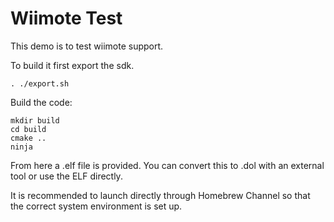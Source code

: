 # Wiimote Test
This demo is to test wiimote support.

To build it first export the sdk.
```
. ./export.sh
```

Build the code:
```
mkdir build
cd build
cmake ..
ninja
```

From here a .elf file is provided. You can convert this to .dol with an external tool or use the ELF directly.

It is recommended to launch directly through Homebrew Channel so that the correct system environment is set up.